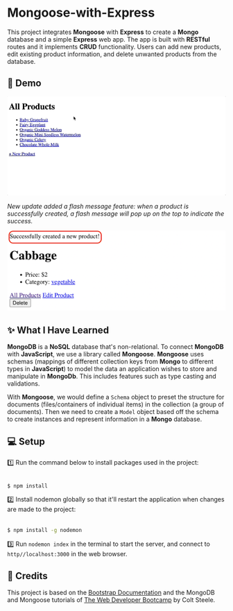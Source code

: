 # Mongoose-with-Express

This project integrates **Mongoose** with **Express** to create a **Mongo** database and a simple **Express** web app. The app is built with **RESTful** routes and it implements **CRUD** functionality. Users can add new products, edit existing product information, and delete unwanted products from the database.

## 🎉 Demo 

![app demo](Assets/products.gif)

*New update added a flash message feature: when a product is successfully created, a flash message will pop up on the top to indicate the success.*

![app demo](Assets/flash-message.png)


## ✨ What I Have Learned

**MongoDB** is a **NoSQL** database that's non-relational. To connect **MongoDB** with **JavaScript**, we use a library called **Mongoose**. **Mongoose** uses schemas (mappings of different collection keys from **Mongo** to different types in **JavaScript**) to model the data an application wishes to store and manipulate in **MongoDb**. This includes features such as type casting and validations.

With **Mongoose**, we would define a `Schema` object to preset the structure for documents (files/containers of individual items) in the collection (a group of documents). Then we need to create a `Model` object based off the schema to create instances and represent information in a **Mongo** database.

## 💻 Setup

1️⃣ Run the command below to install packages used in the project:
```sh

$ npm install

```
2️⃣ Install nodemon globally so that it'll restart the application when changes are made to the project:
```sh

$ npm install -g nodemon

```


3️⃣ Run `nodemon index` in the terminal to start the server, and connect to `http//localhost:3000` in the web browser.

## 👏 Credits

This project is based on the <a href="https://getbootstrap.com/docs/4.6/getting-started/introduction/">Bootstrap Documentation<a/> and the MongoDB and Mongoose tutorials of <a href="https://www.udemy.com/course/the-web-developer-bootcamp/">The Web Developer Bootcamp</a> by Colt Steele.
